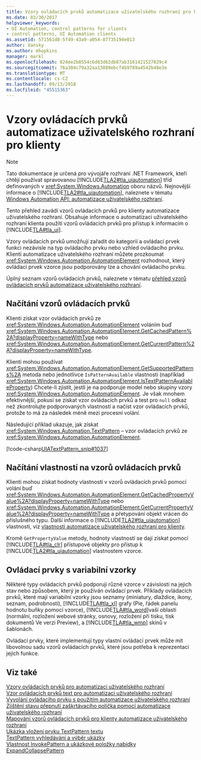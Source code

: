 ```yaml
---
title: Vzory ovládacích prvků automatizace uživatelského rozhraní pro klienty
ms.date: 03/30/2017
helpviewer_keywords:
- UI Automation, control patterns for clients
- control patterns, UI Automation clients
ms.assetid: 571561d8-5f49-43a9-a054-87735194e013
author: Xansky
ms.author: mhopkins
manager: markl
ms.openlocfilehash: 624ee2b8554c6d83d62db87ab3161421527829c4
ms.sourcegitcommit: 76a304c79a32aa13889ebcf4b9789a4542b48e3e
ms.translationtype: MT
ms.contentlocale: cs-CZ
ms.lasthandoff: 09/13/2018
ms.locfileid: "45515363"
---
```

# <a name="ui-automation-control-patterns-for-clients"></a>Vzory ovládacích prvků automatizace uživatelského rozhraní pro klienty
> [!NOTE]
>  Tato dokumentace je určená pro vývojáře rozhraní .NET Framework, kteří chtějí používat spravovanou [!INCLUDE[TLA2#tla_uiautomation](../../../includes/tla2sharptla-uiautomation-md.md)] tříd definovaných v <xref:System.Windows.Automation> oboru názvů. Nejnovější informace o [!INCLUDE[TLA2#tla_uiautomation](../../../includes/tla2sharptla-uiautomation-md.md)], naleznete v tématu [Windows Automation API: automatizace uživatelského rozhraní](https://go.microsoft.com/fwlink/?LinkID=156746).  
  
 Tento přehled zavádí vzorů ovládacích prvků pro klienty automatizace uživatelského rozhraní. Obsahuje informace o automatizaci uživatelského rozhraní klienta použití vzorů ovládacích prvků pro přístup k informacím o [!INCLUDE[TLA#tla_ui](../../../includes/tlasharptla-ui-md.md)].  
  
 Vzory ovládacích prvků umožňují zařadit do kategorií a ovládací prvek funkci nezávisle na typ ovládacího prvku nebo vzhled ovládacího prvku. Klienti automatizace uživatelského rozhraní můžete prozkoumat <xref:System.Windows.Automation.AutomationElement> rozhodnout, který ovládací prvek vzorce jsou podporovány lze a chování ovládacího prvku.  
  
 Úplný seznam vzorů ovládacích prvků, naleznete v tématu [přehled vzorů ovládacích prvků automatizace uživatelského rozhraní](../../../docs/framework/ui-automation/ui-automation-control-patterns-overview.md).  
  
<a name="uiautomation_getting_control_patterns"></a>   
## <a name="getting-control-patterns"></a>Načítání vzorů ovládacích prvků  
 Klienti získat vzor ovládacích prvků ze <xref:System.Windows.Automation.AutomationElement> voláním buď <xref:System.Windows.Automation.AutomationElement.GetCachedPattern%2A?displayProperty=nameWithType> nebo <xref:System.Windows.Automation.AutomationElement.GetCurrentPattern%2A?displayProperty=nameWithType>.  
  
 Klienti mohou používat <xref:System.Windows.Automation.AutomationElement.GetSupportedPatterns%2A> metoda nebo jednotlivce `IsPatternAvailable` vlastnosti (například <xref:System.Windows.Automation.AutomationElement.IsTextPatternAvailableProperty>) Chcete-li zjistit, jestli je na podporuje model nebo skupiny vzory <xref:System.Windows.Automation.AutomationElement>. Je však mnohem efektivnější, pokusí se získat vzor ovládacích prvků a test pro `null` odkaz než zkontrolujte podporovaných vlastností a načíst vzor ovládacích prvků, protože to má za následek méně mezi procesní volání.  
  
 Následující příklad ukazuje, jak získat <xref:System.Windows.Automation.TextPattern> – vzor ovládacích prvků ze <xref:System.Windows.Automation.AutomationElement>.  
  
 [!code-csharp[UIATextPattern_snip#1037](../../../samples/snippets/csharp/VS_Snippets_Wpf/UIATextPattern_snip/CSharp/SearchWindow.cs#1037)]  
  
<a name="uiautomation_properties_on_control_patterns"></a>   
## <a name="retrieving-properties-on-control-patterns"></a>Načítání vlastností na vzorů ovládacích prvků  
 Klienti mohou získat hodnoty vlastností v vzorů ovládacích prvků pomocí volání buď <xref:System.Windows.Automation.AutomationElement.GetCachedPropertyValue%2A?displayProperty=nameWithType> nebo <xref:System.Windows.Automation.AutomationElement.GetCurrentPropertyValue%2A?displayProperty=nameWithType> a přetypování objekt vrácen do příslušného typu. Další informace o [!INCLUDE[TLA2#tla_uiautomation](../../../includes/tla2sharptla-uiautomation-md.md)] vlastnosti, viz [vlastnosti automatizace uživatelského rozhraní pro klienty](../../../docs/framework/ui-automation/ui-automation-properties-for-clients.md).  
  
 Kromě `GetPropertyValue` metody, hodnoty vlastností se dají získat pomocí [!INCLUDE[TLA#tla_clr](../../../includes/tlasharptla-clr-md.md)] přístupové objekty pro přístup k [!INCLUDE[TLA2#tla_uiautomation](../../../includes/tla2sharptla-uiautomation-md.md)] vlastnostem vzorce.  
  
<a name="uiautomation_with_variable_patterns"></a>   
## <a name="controls-with-variable-patterns"></a>Ovládací prvky s variabilní vzorky  
 Některé typy ovládacích prvků podporují různé vzorce v závislosti na jejich stav nebo způsobem, který je používán ovládací prvek. Příklady ovládacích prvků, které mají variabilní vzorky jsou seznamy (miniatury, dlaždice, ikony, seznam, podrobnosti), [!INCLUDE[TLA#tla_xl](../../../includes/tlasharptla-xl-md.md)] grafy (Pie, řádek panelu hodnotu buňky pomocí vzorce), [!INCLUDE[TLA#tla_word](../../../includes/tlasharptla-word-md.md)]vaší oblasti (normální, rozložení webové stránky, osnovy, rozložení při tisku, tisk dokumentů Ve verzi Preview), a [!INCLUDE[TLA#tla_wmp](../../../includes/tlasharptla-wmp-md.md)] skinů v šablonách.  
  
 Ovládací prvky, které implementují typy vlastní ovládací prvek může mít libovolnou sadu vzorů ovládacích prvků, které jsou potřeba k reprezentaci jejich funkce.  
  
## <a name="see-also"></a>Viz také  
 [Vzory ovládacích prvků pro automatizaci uživatelského rozhraní](../../../docs/framework/ui-automation/ui-automation-control-patterns.md)  
 [Vzor ovládacích prvků text pro automatizaci uživatelského rozhraní](../../../docs/framework/ui-automation/ui-automation-text-pattern.md)  
 [Vyvolání ovládacího prvku s použitím automatizace uživatelského rozhraní](../../../docs/framework/ui-automation/invoke-a-control-using-ui-automation.md)  
 [Zjištění stavu přepnutí zaškrtávacího políčka pomocí automatizace uživatelského rozhraní](../../../docs/framework/ui-automation/get-the-toggle-state-of-a-check-box-using-ui-automation.md)  
 [Mapování vzorů ovládacích prvků pro klienty automatizace uživatelského rozhraní](../../../docs/framework/ui-automation/control-pattern-mapping-for-ui-automation-clients.md)  
 [Ukázka vložení prvku TextPattern textu](https://msdn.microsoft.com/library/67353f93-7ee2-42f2-ab76-5c078cf6ca16)  
 [TextPattern vyhledávání a výběr ukázky](https://msdn.microsoft.com/library/0a3bca57-8b72-489d-a57c-da85b7a22c7f)  
 [Vlastnost InvokePattern a ukázkové položky nabídky ExpandCollapsePattern](https://msdn.microsoft.com/library/b7fa141c-e2d1-4da2-a27f-81a7d1172210)
